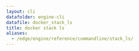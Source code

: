 ```yaml
---
layout: cli
datafolder: engine-cli
datafile: docker_stack_ls
title: docker stack ls
aliases:
  - /edge/engine/reference/commandline/stack_ls/
---
```

<!--
This page is automatically generated from Docker's source code. If you want to
suggest a change to the text that appears here, open a ticket or pull request
in the source repository on GitHub:

https://github.com/docker/cli
-->

